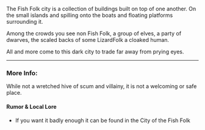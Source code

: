 The Fish Folk city is a collection of buildings built on top of one another. 
On the small islands and spilling onto the boats and floating platforms surrounding it.

Among the crowds you see non Fish Folk, a group of elves, a party of dwarves, the scaled backs of some LizardFolk a cloaked human.

All and more come to this dark city to trade far away from prying eyes.

---

### More Info:

While not a wretched hive of scum and villainy, it is not a welcoming or safe place. 

#### Rumor & Local Lore

* If you want it badly enough it can be found in the City of the Fish Folk
